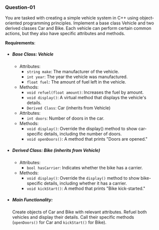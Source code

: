 ### Question-01

You are tasked with creating a simple vehicle system in C++ using object-oriented programming principles.
Implement a base class Vehicle and two derived classes Car and Bike. Each vehicle can perform certain common actions, but they also have specific attributes and methods.

**Requirements**:

- ##### Base Class: Vehicle
  - Attributes:
    - `string make`: The manufacturer of the vehicle.
    - `int year`: The year the vehicle was manufactured.
    - `float fuel`: The amount of fuel left in the vehicle.
  - Methods:
    - `void refuel(float amount)`: Increases the fuel by amount.
    - `void display()`: A virtual method that displays the vehicle's details.
    - `Derived Class`: Car (inherits from Vehicle)
  - Attributes:
    - `int doors`: Number of doors in the car.
  - Methods:
    - `void display()`: Override the display() method to show car-specific details, including the number of doors.
    - `void openDoors()`: A method that prints "Doors are opened."
- ##### Derived Class: Bike (inherits from Vehicle)
  - Attributes:
    - `bool hasCarrier`: Indicates whether the bike has a carrier.
  - Methods:
    - `void display()`: Override the `display()` method to show bike-specific details, including whether it has a carrier.
    - `void kickStart()`: A method that prints "Bike kick-started."
- ##### Main Functionality:
  Create objects of Car and Bike with relevant attributes.
  Refuel both vehicles and display their details.
  Call their specific methods (`openDoors()` for Car and `kickStart()` for Bike).
